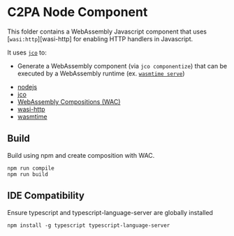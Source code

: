 # C2PA Node Component

This folder contains a WebAssembly Javascript component that uses [`wasi:http`][wasi-http] for enabling HTTP handlers in Javascript.

It uses [`jco`](https://bytecodealliance.github.io/jco/) to:

- Generate a WebAssembly component (via `jco componentize`) that can be executed by a WebAssembly runtime (ex. [`wasmtime serve`](https://github.com/bytecodealliance/wasmtime))

* [nodejs](https://nodejs.org)
* [jco](https://bytecodealliance.github.io/jco/)
* [WebAssembly Compositions (WAC)](https://github.com/bytecodealliance/wac)
* [wasi-http](https://github.com/WebAssembly/wasi-http)
* [wasmtime](https://github.com/bytecodealliance/wasmtime)

## Build
Build using npm and create composition with WAC.
```
npm run compile
npm run build
```

## IDE Compatibility
Ensure typescript and typescript-language-server are globally installed
```
npm install -g typescript typescript-language-server
```
